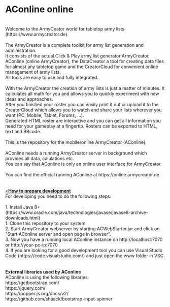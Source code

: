 # AConline online
<br>
Welcome to the ArmyCeator world for tabletop army lists (https://www.armycreator.de).<br>
<br>
The ArmyCreator is a complete toolkit for army list generation and administration. 
<br>
It consists of the actual Click & Play army list generator ArmyCreator, AConline (online ArmyCreator), the DataCreator a tool for creating data files for almost any tabletop game and the CreatorCloud for convenient online management of army lists. <br>
All tools are easy to use and fully integrated. <br>
<br>
With the ArmyCreator the creation of army lists is just a matter of minutes. It calculates all math for you and allows you to quickly experiment with new ideas and approaches. <br>
After you finished your roster you can easily print it out or upload it to the CreatorCloud which allows you to watch and share your lists wherever you want (PC, Mobile, Tablet, Forums, …). <br>
Generated HTML roster are interactive and you can get all information you need for your gameplay at a fingertip. Rosters can be exported to HTML, text and BBcode.<br>
<br>
This is the repository for the mobile/online ArmyCreator (AConline).<br>
<br>
AConline needs a running ArmyCreator server in background which provides all data, calulations etc.<br>
You can say that AConline is only an online user interface for ArmyCreator.<br>
<br>
You can find the official running AConline at https://online.armycreator.de<br>
<br>
<br>
<u><<b>How to prepare development</b></u><br>
For developing you need to do the following steps:<br>
<br>
1. Install Java 8+ (https://www.oracle.com/java/technologies/javase/javase8-archive-downloads.html)<br>
1. Clone this repository to your system<br>
2. Start ArmyCreator webserver by starting ACWebStarter.jar and click on "Start AConline server and open page in browser".<br>
3. Now you have a running local AConline instance on http://localhost:7070 or http://your-pc-ip:7070<br>
4. If you are looking for a good development tool you can use Visual Studio Code (https://code.visualstudio.com/) and just open the www folder in VSC.<br>
<br>
<br>
<u><b></u>External libraries used by AConline</b></u><br>
AConline is using the following libraries:<br>
https://getbootstrap.com/<br>
https://jquery.com/<br>
https://popper.js.org/docs/v2/<br>
https://github.com/shaack/bootstrap-input-spinner<br>
